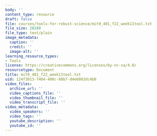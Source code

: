 ```yaml
---
body: ''
content_type: resource
draft: false
file: courses/tools-for-robust-science/mit9_401_f22_week11tool.txt
file_size: 28180
file_type: text/plain
image_metadata:
  caption: ''
  credit: ''
  image-alt: ''
learning_resource_types:
- Tools
license: https://creativecommons.org/licenses/by-nc-sa/4.0/
resourcetype: Document
title: mit9_401_f22_week11tool.txt
uid: 124f3013-7404-400c-88b7-d4e6083dc4b0
video_files:
  archive_url: ''
  video_captions_file: ''
  video_thumbnail_file: ''
  video_transcript_file: ''
video_metadata:
  video_speakers: ''
  video_tags: ''
  youtube_description: ''
  youtube_id: ''
---
```

